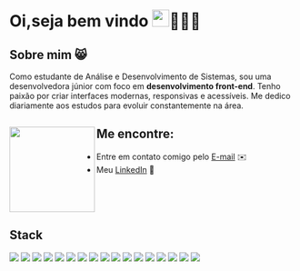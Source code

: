 # Oi,seja bem vindo <img src="https://github.com/abdoachhoubi/abdoachhoubi/blob/main/gifs/Hi.gif" width="30"/>👩🏻‍💻

## Sobre mim 😸

Como estudante de Análise e Desenvolvimento de Sistemas, sou uma desenvolvedora júnior com foco em **desenvolvimento front-end**. Tenho paixão por criar interfaces modernas, responsivas e acessíveis. Me dedico diariamente aos estudos para evoluir constantemente na área.

## Me encontre: <a href="https://github.com/sponsors/camilagsoares"><img align="left" width="150" height="150" src="https://github.com/camilagsoares/camilagsoares/assets/85360804/4a1b5aa5-2522-4369-975e-6cfd30f2f885"></a>
- Entre em contato comigo pelo <a href="mailto:camila.soares19@hotmail.com"> E-mail</a> ✉️  
- Meu <a href="https://www.linkedin.com/in/camilagoulartsoares/">LinkedIn</a> 💼

<br><br><br>

## Stack

<p>
  <img src="https://img.shields.io/badge/Javascript-F0DB4F?style=for-the-badge&labelColor=black&logo=javascript&logoColor=F0DB4F" />
  <img src="https://img.shields.io/badge/TypeScript-007ACC?style=for-the-badge&logo=typescript&logoColor=white" /> 
  <img src="https://img.shields.io/badge/Angular-DD0031?style=for-the-badge&logo=angular&logoColor=white" />
  <img src="https://img.shields.io/badge/React-20232A?style=for-the-badge&logo=react&logoColor=61DAFB" /> 
  <img src="https://img.shields.io/badge/Next.js-000000?style=for-the-badge&logo=nextdotjs&logoColor=white" />
  <img src="https://img.shields.io/badge/NestJS-E0234E?style=for-the-badge&logo=nestjs&logoColor=white" />
  <img src="https://img.shields.io/badge/StyledComponents-C76395?style=for-the-badge&labelColor=white" />
  <img src="https://img.shields.io/badge/TailwindCSS-38B2AC?style=for-the-badge&logo=tailwindcss&logoColor=white" />
  <img src="https://img.shields.io/badge/PrimeNG-0C7CD5?style=for-the-badge&logo=prime&logoColor=white" />
  <img src="https://img.shields.io/badge/Material%20UI-007FFF?style=for-the-badge&logo=mui&logoColor=white" />
  <img src="https://img.shields.io/badge/CSS3-1572B6?style=for-the-badge&logo=css3&logoColor=white" />    
  <img src="https://img.shields.io/badge/Sass-CC6699?style=for-the-badge&logo=sass&logoColor=white" />    
  <img src="https://img.shields.io/badge/Vue%20js-35495E?style=for-the-badge&logo=vuedotjs&logoColor=4FC08D" />   
  <img src="https://img.shields.io/badge/Vuetify-1867C0?style=for-the-badge&logo=vuetify&logoColor=white" />   
  <img src="https://img.shields.io/badge/HTML5-E34F26?style=for-the-badge&logo=html5&logoColor=white" />
  <img src="https://img.shields.io/badge/Redux-593D88?style=for-the-badge&logo=redux&logoColor=white" />
  <img src="https://img.shields.io/badge/Git-F05032?style=for-the-badge&logo=git&logoColor=white" />
</p>
